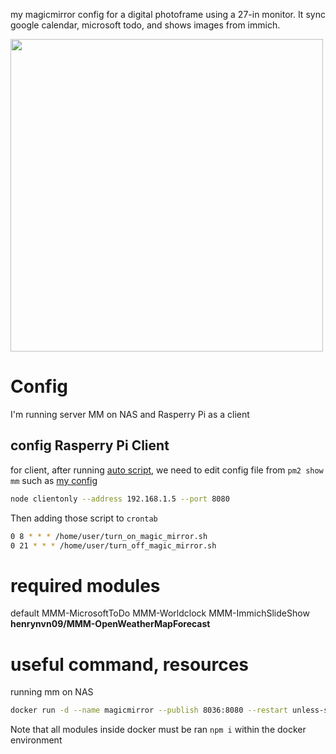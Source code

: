 my magicmirror config for a digital photoframe using a 27-in monitor. It sync google calendar, microsoft todo, and shows images from immich.

<img src="https://github.com/user-attachments/assets/06a367d3-47bb-4454-9f28-7fd8bd04826f" height="500">


# Config

I'm running server MM on NAS and Rasperry Pi as a client

## config Rasperry Pi Client
for client, after running [auto script](https://docs.magicmirror.builders/getting-started/installation.html#automatic-installation-scripts), we need to edit config file from `pm2 show mm` such as [my config](mm.sh)

```sh
node clientonly --address 192.168.1.5 --port 8080
```

Then adding those script to `crontab`
```sh
0 8 * * * /home/user/turn_on_magic_mirror.sh
0 21 * * * /home/user/turn_off_magic_mirror.sh
```

# required modules
default
MMM-MicrosoftToDo
MMM-Worldclock
MMM-ImmichSlideShow 
**henrynvn09/MMM-OpenWeatherMapForecast**

# useful command, resources
running mm on NAS
```sh
docker run -d --name magicmirror --publish 8036:8080 --restart unless-stopped -e TZ=America/Los_Angeles --volume /volume1/docker/magicmirror/config:/opt/magic_mirror/config --volume /volume1/docker/magicmirror/modules:/opt/magic_mirror/modules --volume /volume1/docker/magicmirror/css:/opt/magic_mirror/css karsten13/magicmirror:latest
```
Note that all modules inside docker must be ran `npm i` within the docker environment

